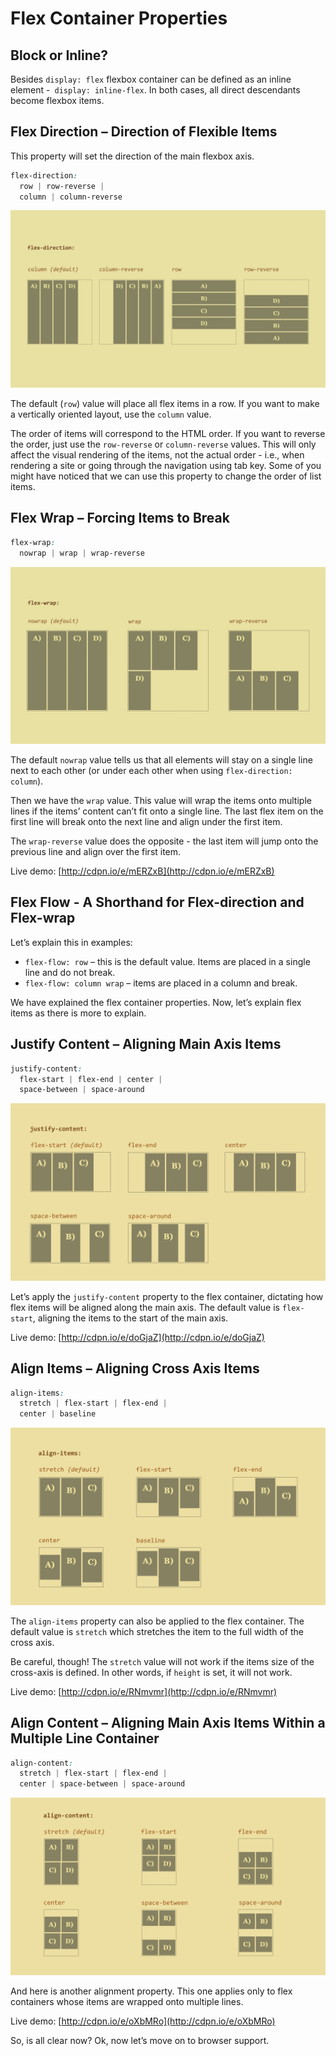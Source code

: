 # Flex Container Properties

## Block or Inline?

Besides `display: flex` flexbox container can be defined as an inline element -` display: inline-flex`. In both cases, all direct descendants become flexbox items.

## Flex Direction – Direction of Flexible Items 

This property will set the direction of the main flexbox axis.

```css
flex-direction:
  row | row-reverse | 
  column | column-reverse
```

![flex-direction property](../dist/images/original/flexbox-flex-direction.jpg)

The default (`row`) value will place all flex items in a row. If you want to
make a vertically oriented layout, use the `column` value.

The order of items will correspond to the HTML order. If you want to reverse the
order, just use the `row-reverse` or `column-reverse` values. This will only
affect the visual rendering of the items, not the actual order - i.e., when
rendering a site or going through the navigation using tab key. Some of you might
have noticed that we can use this property to change the order of list items.

## Flex Wrap – Forcing Items to Break 

```css
flex-wrap:
  nowrap | wrap | wrap-reverse
```

![flex-wrap property](../dist/images/original/flexbox-flex-wrap.jpg)

The default `nowrap` value tells us that all elements will stay on a single line
next to each other (or under each other when using `flex-direction: column`).

Then we have the `wrap` value. This value will wrap the items onto multiple
lines if the items’ content can’t fit onto a single line. The last flex item on
the first line will break onto the next line and align under the first item.

The `wrap-reverse` value does the opposite - the last item will jump onto the
previous line and align over the first item.

Live demo: [http://cdpn.io/e/mERZxB](http://cdpn.io/e/mERZxB)

## Flex Flow - A Shorthand for Flex-direction and Flex-wrap 

Let’s explain this in examples:

-   `flex-flow: row` – this is the default value. Items are placed in a single
    line and do not break.
-   `flex-flow: column wrap` – items are placed in a column and break.

We have explained the flex container properties. Now, let’s explain flex items
as there is more to explain.

## Justify Content – Aligning Main Axis Items 

```css
justify-content:
  flex-start | flex-end | center |
  space-between | space-around
```

![justify-content](../dist/images/original/flexbox-justify-content.jpg)

Let’s apply the `justify-content` property to the flex container, dictating how
flex items will be aligned along the main axis. The default value is
`flex-start`, aligning the items to the start of the main axis.

Live demo: [http://cdpn.io/e/doGjaZ](http://cdpn.io/e/doGjaZ)

## Align Items – Aligning Cross Axis Items 

```css
align-items:
  stretch | flex-start | flex-end |
  center | baseline
```

![align-items property](../dist/images/original/flexbox-align-items.jpg)

The `align-items` property can also be applied to the flex container. The
default value is `stretch` which stretches the item to the full width of the
cross axis.

Be careful, though! The `stretch` value will not work if the items size of the
cross-axis is defined. In other words, if `height` is set, it will not work.

Live demo: [http://cdpn.io/e/RNmvmr](http://cdpn.io/e/RNmvmr)

## Align Content – Aligning Main Axis Items Within a Multiple Line Container 

```css
align-content:
  stretch | flex-start | flex-end |
  center | space-between | space-around
```

![align-content.jpg](../dist/images/original/flexbox-align-content.jpg)

And here is another alignment property. This one applies only to flex containers
whose items are wrapped onto multiple lines.

Live demo: [http://cdpn.io/e/oXbMRo](http://cdpn.io/e/oXbMRo)

So, is all clear now? Ok, now let’s move on to browser support.
